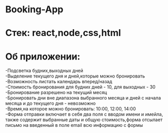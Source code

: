 # Booking-App
# Стек: react,node,css,html
# Об приложении:
-Подсветка будних,выходных дней  
-Выделение текущего дня и дней,которые можно бронировать  
-Возможность листать календарь вперед/назад  
-Стоимость бронирования для будних дней - 10, для выходных - 30  
-Бронирование разрешено на текущий месяц  
-Бронировать дни вне диапазона выбранного месяца и дней с начала месяца и до текущего дня - невозможно  
-Время,на которое можно бронировать: 10:00, 12:00, 14:00  
-Форма отправки включает в себя два поля с вводом имени и имейла, также содержит выбранные даты и общую стоимость,форма отсылает письмо на введенный в поле email всю информацию с формы
